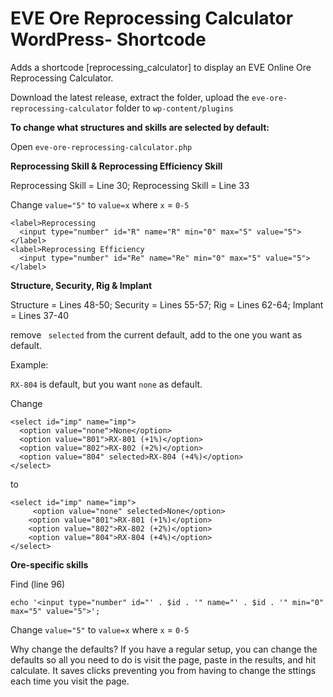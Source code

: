 # EVE Ore Reprocessing Calculator WordPress- Shortcode
Adds a shortcode [reprocessing_calculator] to display an EVE Online Ore Reprocessing Calculator.

Download the latest release, extract the folder, upload the `eve-ore-reprocessing-calculator` folder to `wp-content/plugins`


**To change what structures and skills are selected by default:**

Open `eve-ore-reprocessing-calculator.php`

**Reprocessing Skill & Reprocessing Efficiency Skill**

Reprocessing Skill = Line 30; Reprocessing Skill = Line 33

Change `value="5"` to `value=x` where `x` = `0-5`
  ```
<label>Reprocessing
    <input type="number" id="R" name="R" min="0" max="5" value="5">
</label>
<label>Reprocessing Efficiency
    <input type="number" id="Re" name="Re" min="0" max="5" value="5">
</label>
 ```
**Structure, Security, Rig & Implant**

Structure = Lines 48-50; Security = Lines 55-57; Rig = Lines 62-64; Implant = Lines 37-40

remove ` selected` from the current default, add to the one you want as default.

Example:

`RX-804` is default, but you want `none` as default.

Change
```
<select id="imp" name="imp">
  <option value="none">None</option>
  <option value="801">RX-801 (+1%)</option>
  <option value="802">RX-802 (+2%)</option>
  <option value="804" selected>RX-804 (+4%)</option>
</select>
```
to
```
<select id="imp" name="imp">
     <option value="none" selected>None</option>
    <option value="801">RX-801 (+1%)</option>
    <option value="802">RX-802 (+2%)</option>
    <option value="804">RX-804 (+4%)</option>
</select>
```
**Ore-specific skills**

Find (line 96)

`echo '<input type="number" id="' . $id . '" name="' . $id . '" min="0" max="5" value="5">';`

Change `value="5"` to `value=x` where `x` = `0-5`

Why change the defaults? If you have a regular setup, you can change the defaults so all you need to do is visit the page, paste in the results, and hit calculate. It saves clicks preventing you from having to change the sttings each time you visit the page.
